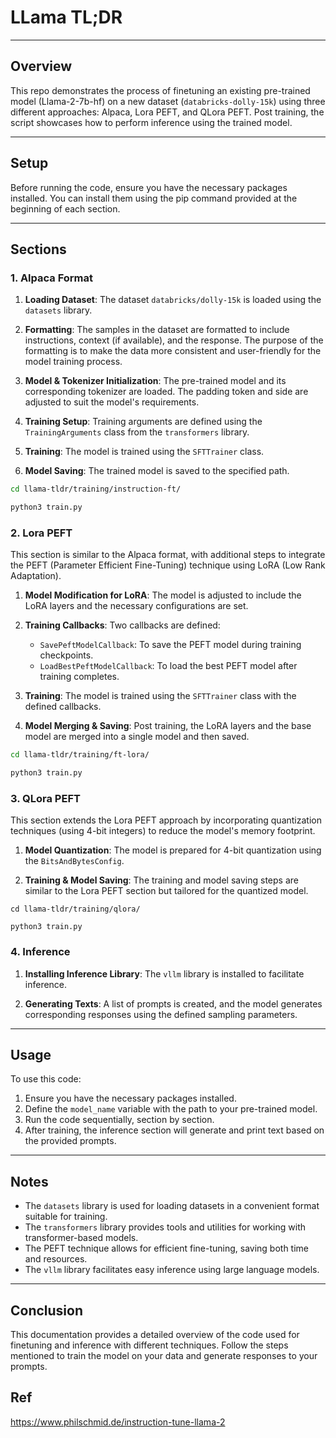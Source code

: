 
# LLama TL;DR

---

## Overview

This repo demonstrates the process of finetuning an existing pre-trained model (Llama-2-7b-hf) on a new dataset (`databricks-dolly-15k`) using three different approaches: Alpaca, Lora PEFT, and QLora PEFT. Post training, the script showcases how to perform inference using the trained model.

---

## Setup

Before running the code, ensure you have the necessary packages installed. You can install them using the pip command provided at the beginning of each section.

---

## Sections

### 1. Alpaca Format

1. **Loading Dataset**: The dataset `databricks/dolly-15k` is loaded using the `datasets` library.
   
2. **Formatting**: The samples in the dataset are formatted to include instructions, context (if available), and the response. The purpose of the formatting is to make the data more consistent and user-friendly for the model training process.

3. **Model & Tokenizer Initialization**: The pre-trained model and its corresponding tokenizer are loaded. The padding token and side are adjusted to suit the model's requirements.

4. **Training Setup**: Training arguments are defined using the `TrainingArguments` class from the `transformers` library.

5. **Training**: The model is trained using the `SFTTrainer` class.

6. **Model Saving**: The trained model is saved to the specified path.

``` bash
cd llama-tldr/training/instruction-ft/

python3 train.py
```


### 2. Lora PEFT

This section is similar to the Alpaca format, with additional steps to integrate the PEFT (Parameter Efficient Fine-Tuning) technique using LoRA (Low Rank Adaptation).

1. **Model Modification for LoRA**: The model is adjusted to include the LoRA layers and the necessary configurations are set.

2. **Training Callbacks**: Two callbacks are defined:
   - `SavePeftModelCallback`: To save the PEFT model during training checkpoints.
   - `LoadBestPeftModelCallback`: To load the best PEFT model after training completes.

3. **Training**: The model is trained using the `SFTTrainer` class with the defined callbacks.

4. **Model Merging & Saving**: Post training, the LoRA layers and the base model are merged into a single model and then saved.

``` bash
cd llama-tldr/training/ft-lora/

python3 train.py
```

### 3. QLora PEFT

This section extends the Lora PEFT approach by incorporating quantization techniques (using 4-bit integers) to reduce the model's memory footprint.

1. **Model Quantization**: The model is prepared for 4-bit quantization using the `BitsAndBytesConfig`.

2. **Training & Model Saving**: The training and model saving steps are similar to the Lora PEFT section but tailored for the quantized model.

```
cd llama-tldr/training/qlora/

python3 train.py
```

### 4. Inference

1. **Installing Inference Library**: The `vllm` library is installed to facilitate inference.

2. **Generating Texts**: A list of prompts is created, and the model generates corresponding responses using the defined sampling parameters.

---

## Usage

To use this code:

1. Ensure you have the necessary packages installed.
2. Define the `model_name` variable with the path to your pre-trained model.
3. Run the code sequentially, section by section.
4. After training, the inference section will generate and print text based on the provided prompts.

---

## Notes

- The `datasets` library is used for loading datasets in a convenient format suitable for training.
- The `transformers` library provides tools and utilities for working with transformer-based models.
- The PEFT technique allows for efficient fine-tuning, saving both time and resources.
- The `vllm` library facilitates easy inference using large language models.

---

## Conclusion

This documentation provides a detailed overview of the code used for finetuning and inference with different techniques. Follow the steps mentioned to train the model on your data and generate responses to your prompts.


## Ref

https://www.philschmid.de/instruction-tune-llama-2


